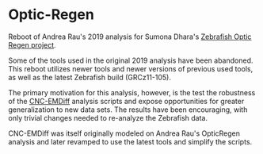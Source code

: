 # Optic-Regen

Reboot of Andrea Rau's 2019 analysis for Sumona Dhara's
[Zebrafish Optic Regen project](https://www.nature.com/articles/s41598-019-50485-6).

Some of the tools used in the original 2019 analysis have been abandoned.
This reboot utilizes newer tools and newer versions of previous used tools,
as well as the latest Zebrafish build (GRCz11-105).

The primary motivation for this analysis, however, is the test the robustness
of the [CNC-EMDiff](https://github.com/auerlab/CNC-EMDiff) analysis scripts
and expose opportunities for greater generalization to new data sets.  The
results have been encouraging, with only trivial changes needed to
re-analyze the Zebrafish data.

CNC-EMDiff was itself originally modeled on Andrea Rau's OpticRegen analysis
and later revamped to use the latest tools and simplify the scripts.

